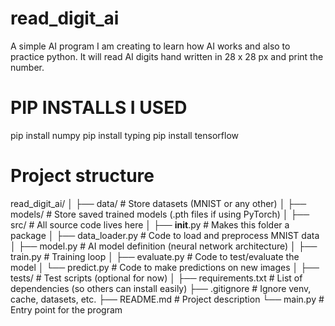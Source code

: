 # read_digit_ai
A simple AI program I am creating to learn how AI works and also to practice python. It will read AI digits hand written in 28 x 28 px and print the number.

# PIP INSTALLS I USED
pip install numpy
pip install typing
pip install tensorflow

# Project structure
read_digit_ai/
│
├── data/                # Store datasets (MNIST or any other)
│
├── models/              # Store saved trained models (.pth files if using PyTorch)
│
├── src/                 # All source code lives here
│   ├── __init__.py      # Makes this folder a package
│   ├── data_loader.py   # Code to load and preprocess MNIST data
│   ├── model.py         # AI model definition (neural network architecture)
│   ├── train.py         # Training loop
│   ├── evaluate.py      # Code to test/evaluate the model
│   └── predict.py       # Code to make predictions on new images
│
├── tests/               # Test scripts (optional for now)
│
├── requirements.txt     # List of dependencies (so others can install easily)
├── .gitignore           # Ignore venv, cache, datasets, etc.
├── README.md            # Project description
└── main.py              # Entry point for the program